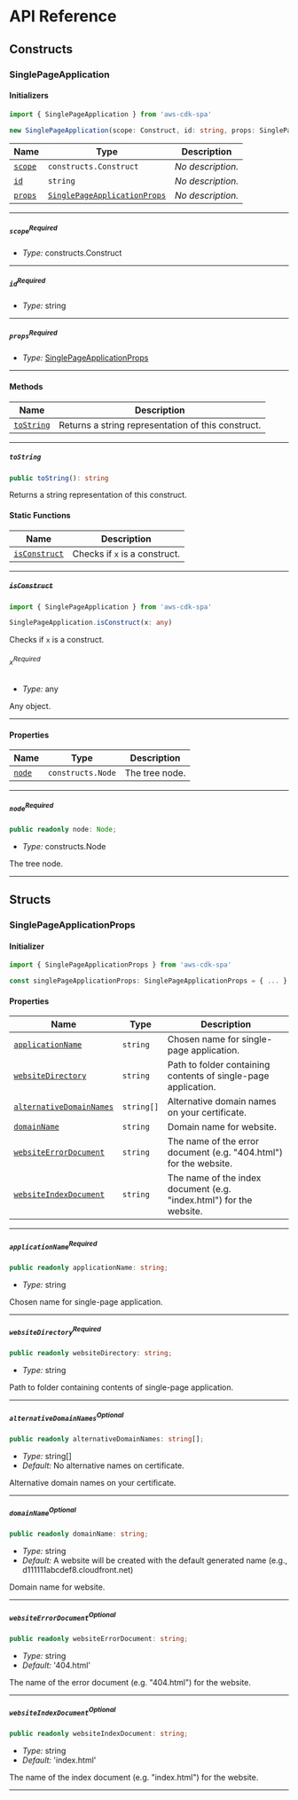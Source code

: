 # API Reference <a name="API Reference" id="api-reference"></a>

## Constructs <a name="Constructs" id="Constructs"></a>

### SinglePageApplication <a name="SinglePageApplication" id="aws-cdk-spa.SinglePageApplication"></a>

#### Initializers <a name="Initializers" id="aws-cdk-spa.SinglePageApplication.Initializer"></a>

```typescript
import { SinglePageApplication } from 'aws-cdk-spa'

new SinglePageApplication(scope: Construct, id: string, props: SinglePageApplicationProps)
```

| **Name** | **Type** | **Description** |
| --- | --- | --- |
| <code><a href="#aws-cdk-spa.SinglePageApplication.Initializer.parameter.scope">scope</a></code> | <code>constructs.Construct</code> | *No description.* |
| <code><a href="#aws-cdk-spa.SinglePageApplication.Initializer.parameter.id">id</a></code> | <code>string</code> | *No description.* |
| <code><a href="#aws-cdk-spa.SinglePageApplication.Initializer.parameter.props">props</a></code> | <code><a href="#aws-cdk-spa.SinglePageApplicationProps">SinglePageApplicationProps</a></code> | *No description.* |

---

##### `scope`<sup>Required</sup> <a name="scope" id="aws-cdk-spa.SinglePageApplication.Initializer.parameter.scope"></a>

- *Type:* constructs.Construct

---

##### `id`<sup>Required</sup> <a name="id" id="aws-cdk-spa.SinglePageApplication.Initializer.parameter.id"></a>

- *Type:* string

---

##### `props`<sup>Required</sup> <a name="props" id="aws-cdk-spa.SinglePageApplication.Initializer.parameter.props"></a>

- *Type:* <a href="#aws-cdk-spa.SinglePageApplicationProps">SinglePageApplicationProps</a>

---

#### Methods <a name="Methods" id="Methods"></a>

| **Name** | **Description** |
| --- | --- |
| <code><a href="#aws-cdk-spa.SinglePageApplication.toString">toString</a></code> | Returns a string representation of this construct. |

---

##### `toString` <a name="toString" id="aws-cdk-spa.SinglePageApplication.toString"></a>

```typescript
public toString(): string
```

Returns a string representation of this construct.

#### Static Functions <a name="Static Functions" id="Static Functions"></a>

| **Name** | **Description** |
| --- | --- |
| <code><a href="#aws-cdk-spa.SinglePageApplication.isConstruct">isConstruct</a></code> | Checks if `x` is a construct. |

---

##### ~~`isConstruct`~~ <a name="isConstruct" id="aws-cdk-spa.SinglePageApplication.isConstruct"></a>

```typescript
import { SinglePageApplication } from 'aws-cdk-spa'

SinglePageApplication.isConstruct(x: any)
```

Checks if `x` is a construct.

###### `x`<sup>Required</sup> <a name="x" id="aws-cdk-spa.SinglePageApplication.isConstruct.parameter.x"></a>

- *Type:* any

Any object.

---

#### Properties <a name="Properties" id="Properties"></a>

| **Name** | **Type** | **Description** |
| --- | --- | --- |
| <code><a href="#aws-cdk-spa.SinglePageApplication.property.node">node</a></code> | <code>constructs.Node</code> | The tree node. |

---

##### `node`<sup>Required</sup> <a name="node" id="aws-cdk-spa.SinglePageApplication.property.node"></a>

```typescript
public readonly node: Node;
```

- *Type:* constructs.Node

The tree node.

---


## Structs <a name="Structs" id="Structs"></a>

### SinglePageApplicationProps <a name="SinglePageApplicationProps" id="aws-cdk-spa.SinglePageApplicationProps"></a>

#### Initializer <a name="Initializer" id="aws-cdk-spa.SinglePageApplicationProps.Initializer"></a>

```typescript
import { SinglePageApplicationProps } from 'aws-cdk-spa'

const singlePageApplicationProps: SinglePageApplicationProps = { ... }
```

#### Properties <a name="Properties" id="Properties"></a>

| **Name** | **Type** | **Description** |
| --- | --- | --- |
| <code><a href="#aws-cdk-spa.SinglePageApplicationProps.property.applicationName">applicationName</a></code> | <code>string</code> | Chosen name for single-page application. |
| <code><a href="#aws-cdk-spa.SinglePageApplicationProps.property.websiteDirectory">websiteDirectory</a></code> | <code>string</code> | Path to folder containing contents of single-page application. |
| <code><a href="#aws-cdk-spa.SinglePageApplicationProps.property.alternativeDomainNames">alternativeDomainNames</a></code> | <code>string[]</code> | Alternative domain names on your certificate. |
| <code><a href="#aws-cdk-spa.SinglePageApplicationProps.property.domainName">domainName</a></code> | <code>string</code> | Domain name for website. |
| <code><a href="#aws-cdk-spa.SinglePageApplicationProps.property.websiteErrorDocument">websiteErrorDocument</a></code> | <code>string</code> | The name of the error document (e.g. "404.html") for the website. |
| <code><a href="#aws-cdk-spa.SinglePageApplicationProps.property.websiteIndexDocument">websiteIndexDocument</a></code> | <code>string</code> | The name of the index document (e.g. "index.html") for the website. |

---

##### `applicationName`<sup>Required</sup> <a name="applicationName" id="aws-cdk-spa.SinglePageApplicationProps.property.applicationName"></a>

```typescript
public readonly applicationName: string;
```

- *Type:* string

Chosen name for single-page application.

---

##### `websiteDirectory`<sup>Required</sup> <a name="websiteDirectory" id="aws-cdk-spa.SinglePageApplicationProps.property.websiteDirectory"></a>

```typescript
public readonly websiteDirectory: string;
```

- *Type:* string

Path to folder containing contents of single-page application.

---

##### `alternativeDomainNames`<sup>Optional</sup> <a name="alternativeDomainNames" id="aws-cdk-spa.SinglePageApplicationProps.property.alternativeDomainNames"></a>

```typescript
public readonly alternativeDomainNames: string[];
```

- *Type:* string[]
- *Default:* No alternative names on certificate.

Alternative domain names on your certificate.

---

##### `domainName`<sup>Optional</sup> <a name="domainName" id="aws-cdk-spa.SinglePageApplicationProps.property.domainName"></a>

```typescript
public readonly domainName: string;
```

- *Type:* string
- *Default:* A website will be created with the default generated name (e.g., d111111abcdef8.cloudfront.net)

Domain name for website.

---

##### `websiteErrorDocument`<sup>Optional</sup> <a name="websiteErrorDocument" id="aws-cdk-spa.SinglePageApplicationProps.property.websiteErrorDocument"></a>

```typescript
public readonly websiteErrorDocument: string;
```

- *Type:* string
- *Default:* '404.html'

The name of the error document (e.g. "404.html") for the website.

---

##### `websiteIndexDocument`<sup>Optional</sup> <a name="websiteIndexDocument" id="aws-cdk-spa.SinglePageApplicationProps.property.websiteIndexDocument"></a>

```typescript
public readonly websiteIndexDocument: string;
```

- *Type:* string
- *Default:* 'index.html'

The name of the index document (e.g. "index.html") for the website.

---



